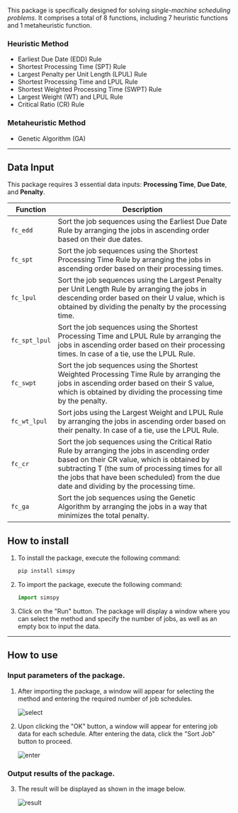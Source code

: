 
This package is specifically designed for solving *single-machine scheduling problems*. It comprises a total of 8 functions, including 7 heuristic functions and 1 metaheuristic function.

### Heuristic Method
 - Earliest Due Date (EDD) Rule
 - Shortest Processing Time (SPT) Rule
 - Largest Penalty per Unit Length (LPUL) Rule
 - Shortest Processing Time and LPUL Rule
 - Shortest Weighted Processing Time (SWPT) Rule
 - Largest Weight (WT) and LPUL Rule
 - Critical Ratio (CR) Rule
 
### Metaheuristic Method
 - Genetic Algorithm (GA)
---
## Data Input
This package requires 3 essential data inputs: **Processing Time**, **Due Date**, and **Penalty**.

| Function | Description |
| -------- |-------------|
| `fc_edd` | Sort the job sequences using the Earliest Due Date Rule by arranging the jobs in ascending order based on their due dates. |
| `fc_spt` | Sort the job sequences using the Shortest Processing Time Rule by arranging the jobs in ascending order based on their processing times. |
| `fc_lpul` | Sort the job sequences using the Largest Penalty per Unit Length Rule by arranging the jobs in descending order based on their U value, which is obtained by dividing the penalty by the processing time. |
| `fc_spt_lpul` | Sort the job sequences using the Shortest Processing Time and LPUL Rule by arranging the jobs in ascending order based on their processing times. In case of a tie, use the LPUL Rule. |
| `fc_swpt` | Sort the job sequences using the Shortest Weighted Processing Time Rule by arranging the jobs in ascending order based on their S value, which is obtained by dividing the processing time by the penalty. |
| `fc_wt_lpul` | Sort jobs using the Largest Weight and LPUL Rule by arranging the jobs in ascending order based on their penalty. In case of a tie, use the LPUL Rule. |
| `fc_cr` | Sort the job sequences using the Critical Ratio Rule by arranging the jobs in ascending order based on their CR value, which is obtained by subtracting T (the sum of processing times for all the jobs that have been scheduled) from the due date and dividing by the processing time. |
| `fc_ga` | Sort the job sequences using the Genetic Algorithm by arranging the jobs in a way that minimizes the total penalty. |                                                                                                                                                                                                          |

## How to install
1. To install the package, execute the following command:
   ```python
   pip install simspy
   ```
2. To import the package, execute the following command:
   ```python
   import simspy
   ```
3. Click on the "Run" button. The package will display a window where you can select the method and specify the number of jobs, as well as an empty box to input the data.
---
## How to use
### Input parameters of the package.
1. After importing the package, a window will appear for selecting the method and entering the required number of job schedules.

   ![select](https://imgur.com/kyXkuA4.jpg)

2. Upon clicking the "OK" button, a window will appear for entering job data for each schedule. After entering the data, click the "Sort Job" button to proceed.

   ![enter](https://imgur.com/HzWMkMn.jpg)
### Output results of the package.
3. The result will be displayed as shown in the image below.

   ![result](https://imgur.com/hGZGc6S.jpg)
